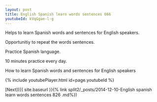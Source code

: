 ```yaml
---
layout: post
title: English Spanish learn words sentences 666 
youtubeId: kVqGgae-l-g
---
```

 
 
Helps to learn Spanish words and sentences for English speakers.

Opportunitiy to repeat the words sentences. 

Practice Spanish language. 
 
10 minutes practice every day. 
 
How to learn Spanish words and sentences for English speakers 
 
{% include youtubePlayer.html id=page.youtubeId %}
 
 
[Next]({{ site.baseurl }}{% link  split2/_posts/2014-12-10-English spanish learn words sentences 826 .md%})
 

